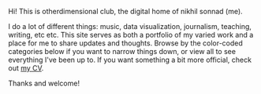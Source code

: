 <!-- _includes/content/index.md -->

Hi! This is otherdimensional club, the digital home of nikhil sonnad (me).

I do a lot of different things: music, data visualization, journalism, teaching, writing, etc etc. This site serves as both a portfolio of my varied work and a place for me to share
updates and thoughts. Browse by the color-coded categories below if you want to narrow
things down, or view all to see everything I've been up to. If you want
something a bit more official, check out [my CV](cv).

Thanks and welcome!
